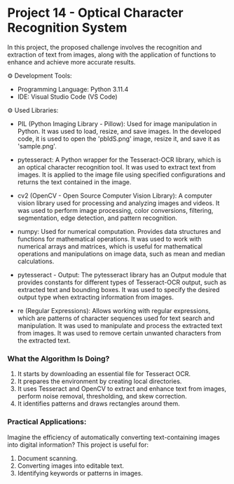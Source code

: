 # Project 14 - Optical Character Recognition System

In this project, the proposed challenge involves the recognition and extraction of text from images, along with the application of functions to enhance and achieve more accurate results.

⚙ Development Tools:
- Programming Language: Python 3.11.4
- IDE: Visual Studio Code (VS Code)

⚙ Used Libraries:
- PIL (Python Imaging Library - Pillow): Used for image manipulation in Python.
It was used to load, resize, and save images. In the developed code, it is used to open the 'pbIdS.png' image, resize it, and save it as 'sample.png'.

- pytesseract: A Python wrapper for the Tesseract-OCR library, which is an optical character recognition tool.
It was used to extract text from images. It is applied to the image file using specified configurations and returns the text contained in the image.

- cv2 (OpenCV - Open Source Computer Vision Library): A computer vision library used for processing and analyzing images and videos.
It was used to perform image processing, color conversions, filtering, segmentation, edge detection, and pattern recognition.

- numpy: Used for numerical computation. Provides data structures and functions for mathematical operations.
It was used to work with numerical arrays and matrices, which is useful for mathematical operations and manipulations on image data, such as mean and median calculations.

- pytesseract - Output: The pytesseract library has an Output module that provides constants for different types of Tesseract-OCR output, such as extracted text and bounding boxes.
It was used to specify the desired output type when extracting information from images.

- re (Regular Expressions): Allows working with regular expressions, which are patterns of character sequences used for text search and manipulation.
It was used to manipulate and process the extracted text from images. It was used to remove certain unwanted characters from the extracted text.

### What the Algorithm Is Doing?
1) It starts by downloading an essential file for Tesseract OCR.
2) It prepares the environment by creating local directories.
3) It uses Tesseract and OpenCV to extract and enhance text from images, perform noise removal, thresholding, and skew correction.
4) It identifies patterns and draws rectangles around them.

### Practical Applications:
Imagine the efficiency of automatically converting text-containing images into digital information? This project is useful for:

1) Document scanning.
2) Converting images into editable text.
3) Identifying keywords or patterns in images.
